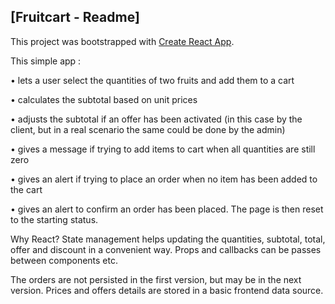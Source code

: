 ## [Fruitcart - Readme]

This project was bootstrapped with [Create React App](https://github.com/facebook/create-react-app).


This simple app :

• lets a user select the quantities of two fruits and add them to a cart

• calculates the subtotal based on unit prices

• adjusts the subtotal if an offer has been activated (in this case by the client, but in a real scenario the same could be done by the admin)

• gives a message if trying to add items to cart when all quantities are still zero

• gives an alert if trying to place an order when no item has been added to the cart

• gives an alert to confirm an order has been placed. The page is then reset to the starting status.

Why React? State management helps updating the quantities, subtotal, total, offer and discount in a convenient way. 
Props and callbacks can be passes between components etc.

The orders are not persisted in the first version, but may be in the next version.
Prices and offers details are stored in a basic frontend data source.


